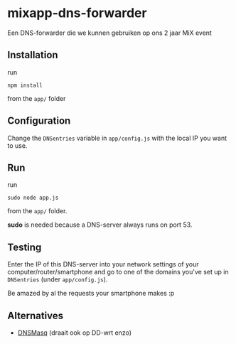 # mixapp-dns-forwarder

Een DNS-forwarder die we kunnen gebruiken op ons 2 jaar MiX event

## Installation

run

    npm install

from the ```app/``` folder

## Configuration

Change the ```DNSentries``` variable in ```app/config.js``` with the local IP you want to use.

## Run

run

    sudo node app.js

from the ```app/``` folder.

**sudo** is needed because a DNS-server always runs on port 53.

## Testing
Enter the IP of this DNS-server into your network settings of your computer/router/smartphone and go to one of the domains you've set up in ```DNSentries``` (under  ```app/config.js```).

Be amazed by al the requests your smartphone makes :p

## Alternatives

* [DNSMasq](http://passingcuriosity.com/2013/dnsmasq-dev-osx/) (draait ook op DD-wrt enzo)


